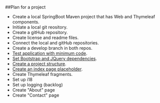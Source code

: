 ##Plan for a project
- Create a local SpringBoot Maven project that has Web and Thymeleaf components.
- Initiate a local git reository.
- Create a gitHub repository.
- Create license and readme files.
- Connect the local and gitHub repositories.
- Create a develop branch in both repos.
- [Test application with minimum code](https://github.com/vgorbic1/Tutorials/blob/master/Java/SpringBoot/hello-world.md).
- [Set Bootstrap and JQuery dependencies](https://github.com/vgorbic1/Tutorials/blob/master/Java/SpringBoot/setup-bootstrap-jQuery-webjars.md).
- [Create a project structure](https://github.com/vgorbic1/Tutorials/blob/master/Architecture/package-architecture.md).
- [Create an index page placeholder](https://github.com/vgorbic1/Tutorials/blob/master/Java/SpringBoot/index-page.md).
- Create Thymeleaf fragments.
- Set up i18
- Set up logging (backlog)
- Create "About" page
- Create "Contact" page
